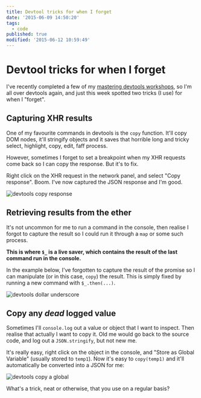 ```yaml
---
title: Devtool tricks for when I forget
date: '2015-06-09 14:50:20'
tags:
  - code
published: true
modified: '2015-06-12 10:59:49'
---
```

# Devtool tricks for when I forget

I've recently completed a few of my [mastering devtools workshops](http://leftlogic.com/training/debug), so I'm all over devtools again, and just this week spotted two tricks (I use) for when I "forget".

<!--more-->

## Capturing XHR results

One of my favourite commands in devtools is the `copy` function. It'll copy DOM nodes, it'll stringify objects and it saves that horrible long and tricky select, highlight, copy, edit, faff process.

However, sometimes I forget to set a breakpoint when my XHR requests come back so I can copy the response. But it's to fix.

Right click on the XHR request in the network panel, and select "Copy response". Boom. I've now captured the JSON response and I'm good.

![devtools copy response](/images/devtools-copy-response.jpg)

## Retrieving results from the ether

It's not uncommon for me to run a command in the console, then realise I forgot to capture the result so I could run it through a `map` or some such process.

**This is where `$_` is a live saver, which contains the result of the last command run in the console.**

In the example below, I've forgotten to capture the result of the promise so I can manipulate (or in this case, `copy`) the result. This is simply fixed by running a new command with `$_.then(...)`.

![devtools dollar underscore](/images/devtools-dollar-underscore.png)

## Copy any *dead* logged value

Sometimes I'll `console.log` out a value or object that I want to inspect. Then realise that actually I want to copy it. Old me would go back to the source code, and log out a `JSON.stringify`, but not new me.

It's really easy, right click on the object in the console, and "Store as Global Variable" (usually stored to `temp1`). Now it's easy to `copy(temp1)` and it'll automatically be converted into a JSON for me:

![devtools copy a global](/images/devtools-capture-for-copy.png)

What's a trick, neat or otherwise, that you use on a regular basis?

